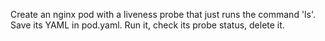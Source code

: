 Create an nginx pod with a liveness probe that just runs the command 'ls'. Save its YAML in pod.yaml. Run it, check its probe status, delete it.